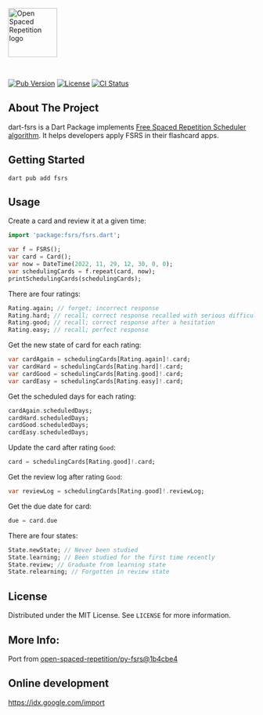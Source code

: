 <img src="https://avatars.githubusercontent.com/u/96821265?s=200&v=4" height="100" alt="Open Spaced Repetition logo"/>

&nbsp;

[![Pub Version](https://img.shields.io/pub/v/fsrs?label=pub.dev&labelColor=333940&logo=dart)](https://pub.dev/packages/fsrs)
[![License](https://img.shields.io/badge/License-MIT-brightgreen.svg)](https://github.com/open-spaced-repetition/dart-fsrs/blob/main/LICENSE)
[![CI Status](https://img.shields.io/github/actions/workflow/status/open-spaced-repetition/dart-fsrs/dart.yml?branch=main&label=CI&labelColor=333940&logo=github)](https://github.com/open-spaced-repetition/dart-fsrs/actions/workflows/dart.yml)

## About The Project

dart-fsrs is a Dart Package implements [Free Spaced Repetition Scheduler algorithm](https://github.com/open-spaced-repetition/free-spaced-repetition-scheduler). It helps developers apply FSRS in their flashcard apps.

## Getting Started

```
dart pub add fsrs
```

## Usage

Create a card and review it at a given time:

```dart
import 'package:fsrs/fsrs.dart';

var f = FSRS();
var card = Card();
var now = DateTime(2022, 11, 29, 12, 30, 0, 0);
var schedulingCards = f.repeat(card, now);
printSchedulingCards(schedulingCards);
```

There are four ratings:

```dart
Rating.again; // forget; incorrect response
Rating.hard; // recall; correct response recalled with serious difficulty
Rating.good; // recall; correct response after a hesitation
Rating.easy; // recall; perfect response
```

Get the new state of card for each rating:

```dart
var cardAgain = schedulingCards[Rating.again]!.card;
var cardHard = schedulingCards[Rating.hard]!.card;
var cardGood = schedulingCards[Rating.good]!.card;
var cardEasy = schedulingCards[Rating.easy]!.card;
```

Get the scheduled days for each rating:

```dart
cardAgain.scheduledDays;
cardHard.scheduledDays;
cardGood.scheduledDays;
cardEasy.scheduledDays;
```

Update the card after rating `Good`:

```dart
card = schedulingCards[Rating.good]!.card;
```

Get the review log after rating `Good`:

```dart
var reviewLog = schedulingCards[Rating.good]!.reviewLog;
```

Get the due date for card:

```dart
due = card.due
```

There are four states:

```dart
State.newState; // Never been studied
State.learning; // Been studied for the first time recently
State.review; // Graduate from learning state
State.relearning; // Forgotten in review state
```

## License

Distributed under the MIT License. See `LICENSE` for more information.

## More Info:

Port from [open-spaced-repetition/py-fsrs@1b4cbe4](https://github.com/open-spaced-repetition/py-fsrs/tree/1b4cbe4)

## Online development

<https://idx.google.com/import>
